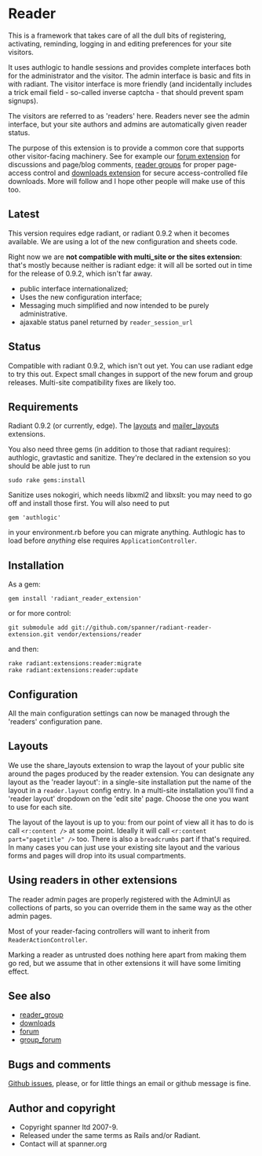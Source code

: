 # Reader

This is a framework that takes care of all the dull bits of registering, activating, reminding, logging in and editing preferences for your site visitors. 

It uses authlogic to handle sessions and provides complete interfaces both for the administrator and the visitor. The admin interface is basic and fits in with radiant. The visitor interface is more friendly (and incidentally includes a trick email field - so-called inverse captcha - that should prevent spam signups).

The visitors are referred to as 'readers' here. Readers never see the admin interface, but your site authors and admins are automatically given reader status.

The purpose of this extension is to provide a common core that supports other visitor-facing machinery. See for example our [forum extension](http://github.com/spanner/radiant-forum-extension) for discussions and page/blog comments, [reader groups](http://github.com/spanner/radiant-reader_group-extension) for proper page-access control and [downloads extension](http://github.com/spanner/radiant-downloads-extension) for secure access-controlled file downloads. More will follow and I hope other people will make use of this too.

## Latest

This version requires edge radiant, or radiant 0.9.2 when it becomes available. We are using a lot of the new configuration and sheets code.

Right now we are **not compatible with multi_site or the sites extension**: that's mostly because neither is radiant edge: it will all be sorted out in time for the release of 0.9.2, which isn't far away.

* public interface internationalized;
* Uses the new configuration interface;
* Messaging much simplified and now intended to be purely administrative.
* ajaxable status panel returned by `reader_session_url`

## Status

Compatible with radiant 0.9.2, which isn't out yet. You can use radiant edge to try this out. Expect small changes in support of the new forum and group releases. Multi-site compatibility fixes are likely too.

## Requirements

Radiant 0.9.2 (or currently, edge). The [layouts](http://github.com/squaretalent/radiant-layouts-extension) and [mailer_layouts](http://github.com/spanner/radiant-mailer_layouts-extension) extensions.

You also need three gems (in addition to those that radiant requires): authlogic, gravtastic and sanitize. They're declared in the extension so you should be able just to run

	sudo rake gems:install

Sanitize uses nokogiri, which needs libxml2 and libxslt: you may need to go off and install those first. You will also need to put

	gem 'authlogic'

in your environment.rb before you can migrate anything. Authlogic has to load before _anything_ else requires `ApplicationController`.

## Installation

As a gem:

	gem install 'radiant_reader_extension'
	
or for more control:

	git submodule add git://github.com/spanner/radiant-reader-extension.git vendor/extensions/reader

and then:

	rake radiant:extensions:reader:migrate
	rake radiant:extensions:reader:update

## Configuration

All the main configuration settings can now be managed through the 'readers' configuration pane.

## Layouts

We use the share_layouts extension to wrap the layout of your public site around the pages produced by the reader extension. You can designate any layout as the 'reader layout': in a single-site installation put the name of the layout in a `reader.layout` config entry. In a multi-site installation you'll find a 'reader layout' dropdown on the 'edit site' page. Choose the one you want to use for each site.

The layout of the layout is up to you: from our point of view all it has to do is call `<r:content />` at some point. Ideally it will call `<r:content part="pagetitle" />` too. There is also a `breadcrumbs` part if that's required. In many cases you can just use your existing site layout and the various forms and pages will drop into its usual compartments.

## Using readers in other extensions

The reader admin pages are properly registered with the AdminUI as collections of parts, so you can override them in the same way as the other admin pages.

Most of your reader-facing controllers will want to inherit from `ReaderActionController`.

Marking a reader as untrusted does nothing here apart from making them go red, but we assume that in other extensions it will have some limiting effect.

## See also

* [reader_group](http://github.com/spanner/radiant-reader_group-extension)
* [downloads](http://github.com/spanner/radiant-downloads-extension)
* [forum](http://github.com/spanner/radiant-forum-extension)
* [group_forum](http://github.com/spanner/radiant-group_forum-extension)

## Bugs and comments

[Github issues](http://github.com/spanner/radiant-reader-extension/issues), please, or for little things an email or github message is fine.

## Author and copyright

* Copyright spanner ltd 2007-9.
* Released under the same terms as Rails and/or Radiant.
* Contact will at spanner.org

